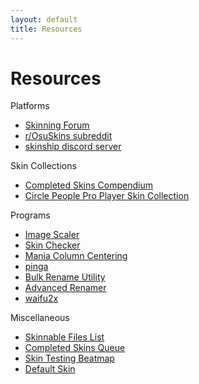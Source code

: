 ```yaml
---
layout: default
title: Resources
---
```


# Resources
Platforms
- [Skinning Forum](https://osu.ppy.sh/community/forums/15)
- [r/OsuSkins subreddit](https://www.reddit.com/r/OsuSkins/)
- [skinship discord server](https://discord.gg/q8Z5JXM)

Skin Collections
- [Completed Skins Compendium](https://osu.ppy.sh/community/forums/topics/686664)
- [Circle People Pro Player Skin Collection](https://circle-people.com/skins/)

Programs
- [Image Scaler](https://osu.ppy.sh/community/forums/topics/762684)
- [Skin Checker](https://osu.ppy.sh/community/forums/topics/617168)
- [Mania Column Centering](https://osu.ppy.sh/community/forums/topics/581972)
- [pinga](https://css-ig.net/)
- [Bulk Rename Utility](https://www.bulkrenameutility.co.uk/)
- [Advanced Renamer](https://www.advancedrenamer.com/)
- [waifu2x](https://github.com/nagadomi/waifu2x)

Miscellaneous
- [Skinnable Files List](https://osu.ppy.sh/community/forums/topics/186787)
- [Completed Skins Queue](https://osu.ppy.sh/community/forums/topics/686672)
- [Skin Testing Beatmap](https://osu.ppy.sh/beatmapsets/710185#osu/2271898)
- [Default Skin](http://www.mediafire.com/file/3fvcpl61wnz3xfc/osu%2521_Default_skin_template.osk/file)